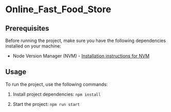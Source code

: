 # Online_Fast_Food_Store

## Prerequisites
Before running the project, make sure you have the following dependencies installed on your machine:    

+ Node Version Manager (NVM) - [Installation instructions for NVM](https://github.com/nvm-sh/nvm#installation-and-update)  

## Usage
To run the project, use the following commands:   

1. Install project dependencies:
`npm install`

2. Start the project:
`npm run start`
